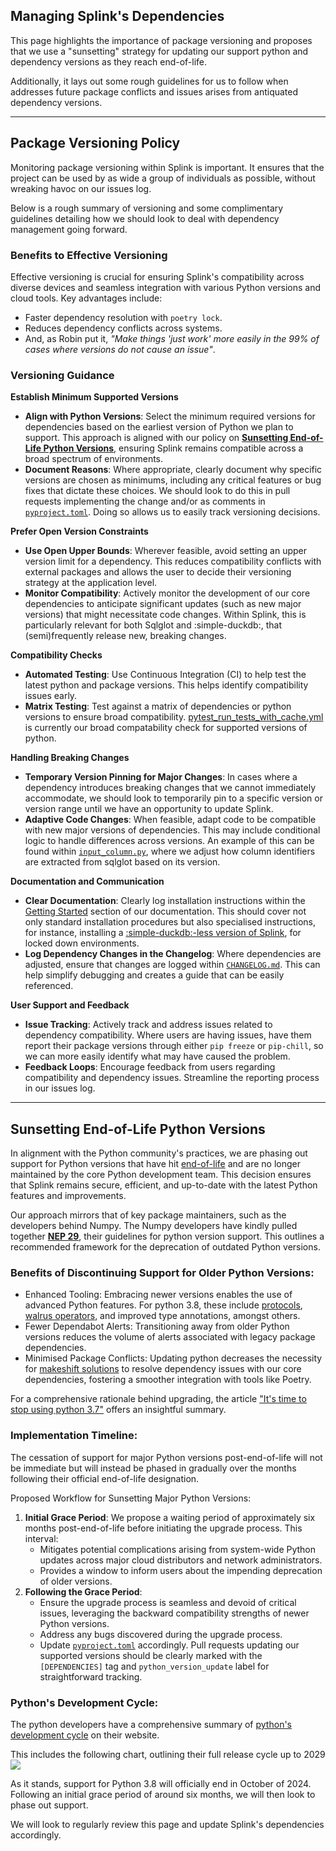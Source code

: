 ## Managing Splink's Dependencies

This page highlights the importance of package versioning and proposes that we use a "sunsetting" strategy for updating our support python and dependency versions as they reach end-of-life.

Additionally, it lays out some rough guidelines for us to follow when addresses future package conflicts and issues arises from antiquated dependency versions.

<hr>

## Package Versioning Policy

Monitoring package versioning within Splink is important. It ensures that the project can be used by as wide a group of individuals as possible, without wreaking havoc on our issues log.

Below is a rough summary of versioning and some complimentary guidelines detailing how we should look to deal with dependency management going forward.

### Benefits to Effective Versioning

Effective versioning is crucial for ensuring Splink's compatibility across diverse devices and seamless integration with various Python versions and cloud tools. Key advantages include:

* Faster dependency resolution with `poetry lock`.
* Reduces dependency conflicts across systems.
* And, as Robin put it, *"Make things 'just work' more easily in the 99% of cases where versions do not cause an issue"*.

### Versioning Guidance

**Establish Minimum Supported Versions**

* **Align with Python Versions**: Select the minimum required versions for dependencies based on the earliest version of Python we plan to support. This approach is aligned with our policy on [**Sunsetting End-of-Life Python Versions**](#sunsetting-end-of-life-python-versions), ensuring Splink remains compatible across a broad spectrum of environments.
* **Document Reasons**:  Where appropriate, clearly document why specific versions are chosen as minimums, including any critical features or bug fixes that dictate these choices. We should look to do this in pull requests implementing the change and/or as comments in [`pyproject.toml`](https://github.com/moj-analytical-services/splink/blob/9499e4ee93e6157fcc6f228b60592a7cf97bb6a0/pyproject.toml#L143). Doing so allows us to easily track versioning decisions.

**Prefer Open Version Constraints**

* **Use Open Upper Bounds**: Wherever feasible, avoid setting an upper version limit for a dependency. This reduces compatibility conflicts with external packages and allows the user to decide their versioning strategy at the application level.
* **Monitor Compatibility**: Actively monitor the development of our core dependencies to anticipate significant updates (such as new major versions) that might necessitate code changes. Within Splink, this is particularly relevant for both Sqlglot and :simple-duckdb:, that (semi)frequently release new, breaking changes.

**Compatibility Checks**

* **Automated Testing**: Use Continuous Integration (CI) to help test the latest python and package versions. This helps identify compatibility issues early.
* **Matrix Testing**: Test against a matrix of dependencies or python versions to ensure broad compatibility. [pytest_run_tests_with_cache.yml](https://github.com/moj-analytical-services/splink/blob/master/.github/workflows/pytest_run_tests_with_cache.yml) is currently our broad compatability check for supported versions of python.

**Handling Breaking Changes**

* **Temporary Version Pinning for Major Changes**: In cases where a dependency introduces breaking changes that we cannot immediately accommodate, we should look to temporarily pin to a specific version or version range until we have an opportunity to update Splink.
* **Adaptive Code Changes**: When feasible, adapt code to be compatible with new major versions of dependencies. This may include conditional logic to handle differences across versions. An example of this can be found within [`input_column.py`](https://github.com/moj-analytical-services/splink/blob/d15c7adb8776260445615f7934c86e819b998c99/splink/input_column.py#L338), where we adjust how column identifiers are extracted from sqlglot based on its version.

**Documentation and Communication**

* **Clear Documentation**: Clearly log installation instructions within the [Getting Started](https://moj-analytical-services.github.io/splink/getting_started.html#install) section of our documentation. This should cover not only standard installation procedures but also specialised instructions, for instance, installing a [:simple-duckdb:-less version of Splink](https://github.com/moj-analytical-services/splink/pull/1244), for locked down environments.
* **Log Dependency Changes in the Changelog**: Where dependencies are adjusted, ensure that changes are logged within [`CHANGELOG.md`](https://github.com/moj-analytical-services/splink/blob/master/CHANGELOG.md). This can help simplify debugging and creates a guide that can be easily referenced.

**User Support and Feedback**

* **Issue Tracking**: Actively track and address issues related to dependency compatibility. Where users are having issues, have them report their package versions through either `pip freeze` or `pip-chill`, so we can more easily identify what may have caused the problem.
* **Feedback Loops**: Encourage feedback from users regarding compatibility and dependency issues. Streamline the reporting process in our issues log.

<hr>

## Sunsetting End-of-Life Python Versions

In alignment with the Python community's practices, we are phasing out support for Python versions that have hit [end-of-life](https://devguide.python.org/versions/) and are no longer maintained by the core Python development team. This decision ensures that Splink remains secure, efficient, and up-to-date with the latest Python features and improvements.

Our approach mirrors that of key package maintainers, such as the developers behind Numpy. The Numpy developers have kindly pulled together [**NEP 29**](https://scikit-hep.org/supported-python-versions), their guidelines for python version support. This outlines a recommended framework for the deprecation of outdated Python versions.

### Benefits of Discontinuing Support for Older Python Versions:

* Enhanced Tooling: Embracing newer versions enables the use of advanced Python features. For python 3.8, these include [protocols](https://peps.python.org/pep-0544/#defining-a-protocol), [walrus operators](https://peps.python.org/pep-0572/), and improved type annotations, amongst others.
* Fewer Dependabot Alerts: Transitioning away from older Python versions reduces the volume of alerts associated with legacy package dependencies.
* Minimised Package Conflicts: Updating python decreases the necessity for [makeshift solutions](https://github.com/moj-analytical-services/splink/blob/9499e4ee93e6157fcc6f228b60592a7cf97bb6a0/pyproject.toml#L26) to resolve dependency issues with our core dependencies, fostering a smoother integration with tools like Poetry.

For a comprehensive rationale behind upgrading, the article ["It's time to stop using python 3.7"](https://pythonspeed.com/articles/stop-using-python-3.7/) offers an insightful summary.

### Implementation Timeline:
The cessation of support for major Python versions post-end-of-life will not be immediate but will instead be phased in gradually over the months following their official end-of-life designation.

Proposed Workflow for Sunsetting Major Python Versions:

1. **Initial Grace Period**: We propose a waiting period of approximately six months post-end-of-life before initiating the upgrade process. This interval:
    * Mitigates potential complications arising from system-wide Python updates across major cloud distributors and network administrators.
    * Provides a window to inform users about the impending deprecation of older versions.
2. **Following the Grace Period**:
    * Ensure the upgrade process is seamless and devoid of critical issues, leveraging the backward compatibility strengths of newer Python versions.
    * Address any bugs discovered during the upgrade process.
    * Update [`pyproject.toml`](https://github.com/moj-analytical-services/splink/blob/master/pyproject.toml) accordingly. Pull requests updating our supported versions should be clearly marked with the `[DEPENDENCIES]` tag and `python_version_update` label for straightforward tracking.

### Python's Development Cycle:

The python developers have a comprehensive summary of [python's development cycle](https://devguide.python.org/versions/) on their website.

This includes the following chart, outlining their full release cycle up to 2029
![](https://raw.githubusercontent.com/moj-analytical-services/splink/master/docs/img/dependency_management/python_release_cycle.png)

As it stands, support for Python 3.8 will officially end in October of 2024. Following an initial grace period of around six months, we will then look to phase out support.

We will look to regularly review this page and update Splink's dependencies accordingly.